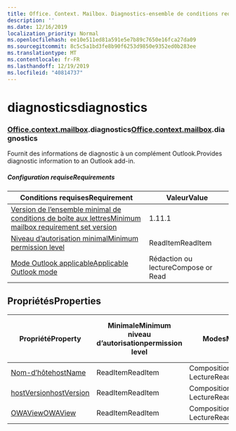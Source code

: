 ```yaml
---
title: Office. Context. Mailbox. Diagnostics-ensemble de conditions requises 1,6
description: ''
ms.date: 12/16/2019
localization_priority: Normal
ms.openlocfilehash: ee10e511ed81a591e5e7b89c7650e16fca27da09
ms.sourcegitcommit: 8c5c5a1bd3fe8b90f6253d9850e9352ed0b283ee
ms.translationtype: MT
ms.contentlocale: fr-FR
ms.lasthandoff: 12/19/2019
ms.locfileid: "40814737"
---
```

# <a name="diagnostics"></a><span data-ttu-id="07a60-102">diagnostics</span><span class="sxs-lookup"><span data-stu-id="07a60-102">diagnostics</span></span>

### <a name="officeofficemdcontextofficecontextmdmailboxofficecontextmailboxmddiagnostics"></a><span data-ttu-id="07a60-103">[Office](office.md)[.context](office.context.md)[.mailbox](office.context.mailbox.md).diagnostics</span><span class="sxs-lookup"><span data-stu-id="07a60-103">[Office](office.md)[.context](office.context.md)[.mailbox](office.context.mailbox.md).diagnostics</span></span>

<span data-ttu-id="07a60-104">Fournit des informations de diagnostic à un complément Outlook.</span><span class="sxs-lookup"><span data-stu-id="07a60-104">Provides diagnostic information to an Outlook add-in.</span></span>

##### <a name="requirements"></a><span data-ttu-id="07a60-105">Configuration requise</span><span class="sxs-lookup"><span data-stu-id="07a60-105">Requirements</span></span>

|<span data-ttu-id="07a60-106">Conditions requises</span><span class="sxs-lookup"><span data-stu-id="07a60-106">Requirement</span></span>| <span data-ttu-id="07a60-107">Valeur</span><span class="sxs-lookup"><span data-stu-id="07a60-107">Value</span></span>|
|---|---|
|[<span data-ttu-id="07a60-108">Version de l’ensemble minimal de conditions de boîte aux lettres</span><span class="sxs-lookup"><span data-stu-id="07a60-108">Minimum mailbox requirement set version</span></span>](../../requirement-sets/outlook-api-requirement-sets.md)| <span data-ttu-id="07a60-109">1.1</span><span class="sxs-lookup"><span data-stu-id="07a60-109">1.1</span></span>|
|[<span data-ttu-id="07a60-110">Niveau d’autorisation minimal</span><span class="sxs-lookup"><span data-stu-id="07a60-110">Minimum permission level</span></span>](/outlook/add-ins/understanding-outlook-add-in-permissions)| <span data-ttu-id="07a60-111">ReadItem</span><span class="sxs-lookup"><span data-stu-id="07a60-111">ReadItem</span></span>|
|[<span data-ttu-id="07a60-112">Mode Outlook applicable</span><span class="sxs-lookup"><span data-stu-id="07a60-112">Applicable Outlook mode</span></span>](/outlook/add-ins/#extension-points)| <span data-ttu-id="07a60-113">Rédaction ou lecture</span><span class="sxs-lookup"><span data-stu-id="07a60-113">Compose or Read</span></span>|

## <a name="properties"></a><span data-ttu-id="07a60-114">Propriétés</span><span class="sxs-lookup"><span data-stu-id="07a60-114">Properties</span></span>

| <span data-ttu-id="07a60-115">Propriété</span><span class="sxs-lookup"><span data-stu-id="07a60-115">Property</span></span> | <span data-ttu-id="07a60-116">Minimale</span><span class="sxs-lookup"><span data-stu-id="07a60-116">Minimum</span></span><br><span data-ttu-id="07a60-117">niveau d’autorisation</span><span class="sxs-lookup"><span data-stu-id="07a60-117">permission level</span></span> | <span data-ttu-id="07a60-118">Modes</span><span class="sxs-lookup"><span data-stu-id="07a60-118">Modes</span></span> | <span data-ttu-id="07a60-119">Type de retour</span><span class="sxs-lookup"><span data-stu-id="07a60-119">Return type</span></span> | <span data-ttu-id="07a60-120">Minimale</span><span class="sxs-lookup"><span data-stu-id="07a60-120">Minimum</span></span><br><span data-ttu-id="07a60-121">ensemble de conditions requises</span><span class="sxs-lookup"><span data-stu-id="07a60-121">requirement set</span></span> |
|---|---|---|---|:---:|
| [<span data-ttu-id="07a60-122">Nom-d’hôte</span><span class="sxs-lookup"><span data-stu-id="07a60-122">hostName</span></span>](/javascript/api/outlook/office.diagnostics?view=outlook-js-1.6#hostname) | <span data-ttu-id="07a60-123">ReadItem</span><span class="sxs-lookup"><span data-stu-id="07a60-123">ReadItem</span></span> | <span data-ttu-id="07a60-124">Composition</span><span class="sxs-lookup"><span data-stu-id="07a60-124">Compose</span></span><br><span data-ttu-id="07a60-125">Lecture</span><span class="sxs-lookup"><span data-stu-id="07a60-125">Read</span></span> | <span data-ttu-id="07a60-126">String</span><span class="sxs-lookup"><span data-stu-id="07a60-126">String</span></span> | [<span data-ttu-id="07a60-127">1.1</span><span class="sxs-lookup"><span data-stu-id="07a60-127">1.1</span></span>](../requirement-set-1.1/outlook-requirement-set-1.1.md) |
| [<span data-ttu-id="07a60-128">hostVersion</span><span class="sxs-lookup"><span data-stu-id="07a60-128">hostVersion</span></span>](/javascript/api/outlook/office.diagnostics?view=outlook-js-1.6#hostversion) | <span data-ttu-id="07a60-129">ReadItem</span><span class="sxs-lookup"><span data-stu-id="07a60-129">ReadItem</span></span> | <span data-ttu-id="07a60-130">Composition</span><span class="sxs-lookup"><span data-stu-id="07a60-130">Compose</span></span><br><span data-ttu-id="07a60-131">Lecture</span><span class="sxs-lookup"><span data-stu-id="07a60-131">Read</span></span> | <span data-ttu-id="07a60-132">String</span><span class="sxs-lookup"><span data-stu-id="07a60-132">String</span></span> | [<span data-ttu-id="07a60-133">1.1</span><span class="sxs-lookup"><span data-stu-id="07a60-133">1.1</span></span>](../requirement-set-1.1/outlook-requirement-set-1.1.md) |
| [<span data-ttu-id="07a60-134">OWAView</span><span class="sxs-lookup"><span data-stu-id="07a60-134">OWAView</span></span>](/javascript/api/outlook/office.diagnostics?view=outlook-js-1.6#owaview) | <span data-ttu-id="07a60-135">ReadItem</span><span class="sxs-lookup"><span data-stu-id="07a60-135">ReadItem</span></span> | <span data-ttu-id="07a60-136">Composition</span><span class="sxs-lookup"><span data-stu-id="07a60-136">Compose</span></span><br><span data-ttu-id="07a60-137">Lecture</span><span class="sxs-lookup"><span data-stu-id="07a60-137">Read</span></span> | <span data-ttu-id="07a60-138">String</span><span class="sxs-lookup"><span data-stu-id="07a60-138">String</span></span> | [<span data-ttu-id="07a60-139">1.1</span><span class="sxs-lookup"><span data-stu-id="07a60-139">1.1</span></span>](../requirement-set-1.1/outlook-requirement-set-1.1.md) |
